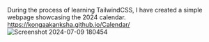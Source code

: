 During the process of learning TailwindCSS, I have created a simple webpage showcasing the 2024 calendar.
https://kongaakanksha.github.io/Calendar/
![Screenshot 2024-07-09 180454](https://github.com/KongaAkanksha/Calendar/assets/94990343/e42f8a6b-3079-40a9-ac7b-c76b67f9cbc4)

